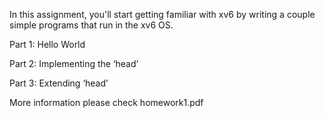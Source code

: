 In this assignment, you'll start getting familiar with xv6 by writing a couple simple programs that run in the xv6 OS.  

Part 1: Hello World

Part 2: Implementing the ‘head’ 

Part 3: Extending ‘head’

More information please check homework1.pdf
